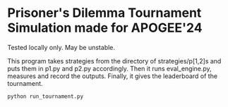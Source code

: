 # Prisoner's Dilemma Tournament Simulation made for APOGEE'24

Tested locally only. May be unstable.

This program takes strategies from the directory of strategies/p[1,2]s and puts them in p1.py and p2.py accordingly.
Then it runs eval_engine.py, measures and record the outputs.
Finally, it gives the leaderboard of the tournament.

```bash
python run_tournament.py
```
